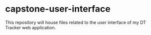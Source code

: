 # capstone-user-interface
 This repository will house files related to the user interface of my DT Tracker web application.
